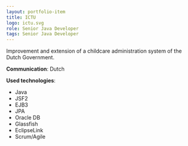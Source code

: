```yaml
---
layout: portfolio-item
title: ICTU
logo: ictu.svg
role: Senior Java Developer
tags: Senior Java Developer
---
```


Improvement and extension of a childcare administration system of the Dutch Government.

**Communication**: Dutch

**Used technologies**: 
* Java 
* JSF2 
* EJB3 
* JPA 
* Oracle DB 
* Glassfish 
* EclipseLink 
* Scrum/Agile

